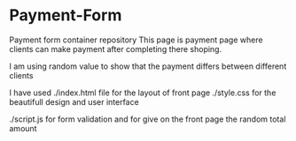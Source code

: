 # Payment-Form
Payment form container repository
This page is payment page where clients can make payment after completing there shoping.
 
I am using random value to show that the payment differs between different clients 

I have used ./index.html file for the layout of front page 
./style.css for the beautifull design and user interface

./script.js for form validation and for give on the front page the random total amount 



